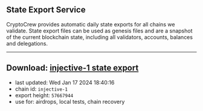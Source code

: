 ## State Export Service
CryptoCrew provides automatic daily state exports for all chains we validate. State export files can be used as genesis files and are a snapshot of the current blockchain state, including all validators, accounts, balances and delegations.

---
**Download: [injective-1 state export](https://dl.ccvalidators.com/SERVICE/injective/injective-1_export_57667944.json)**
---

- last updated: Wed Jan 17 2024 18:40:16
- chain id: `injective-1`
- export height: `57667944`
- use for: airdrops, local tests, chain recovery
